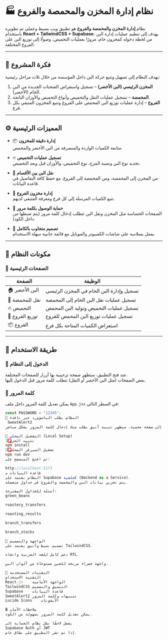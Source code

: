 # 🏭 نظام إدارة المخزن والمحمصة والفروع

نظام **إدارة المخزن والمحمصة والفروع** هو تطبيق ويب بسيط وعملي تم تطويره باستخدام **React + TailwindCSS + Supabase**، يهدف إلى تنظيم عمليات إدارة البن من لحظة دخوله كمخزون خام، مرورًا بعمليات التحميص، وصولًا إلى توزيع البن على الفروع المختلفة.

---

## 🎯 فكرة المشروع

يهدف النظام إلى تسهيل وتتبع حركة البن داخل المؤسسة من خلال ثلاث مراحل رئيسية:

1. **المخزن الرئيسي (البن الأخضر)** – تسجيل واستعراض الشحنات الجديدة من البن الخام (الأخضر).
2. **المحمصة** – تسجيل عمليات النقل والتحميص وأنواع التحميص والأوزان الناتجة.
3. **الفروع** – إدارة عمليات توزيع البن المحمص على الفروع وتتبع المخزون المتبقي بكل فرع.

---

## ⚙️ المميزات الرئيسية

- 📦 **إدارة دقيقة للمخزون**  
  متابعة الكميات الواردة والمنصرفة من البن الأخضر والمحمص.
- 🔥 **تسجيل عمليات التحميص**  
  تحديد نوع البن ونسبة المزج، نوع التحميص، والأوزان قبل وبعد التحميص.

- 🚛 **نقل البن بين الأقسام**  
  من المخزن إلى المحمصة، ومن المحمصة إلى الفروع، مع حفظ كافة التفاصيل في قاعدة البيانات.

- 🏪 **إدارة مخزون الفروع**  
  تتبع الكميات المرسلة إلى كل فرع ومعرفة المتبقي لديهم.

- 🔐 **حماية الوصول بكلمة مرور**  
  الصفحات الحساسة مثل المخزن ونقل البن تتطلب إدخال كلمة مرور (يتم ضبطها من داخل الكود).

- 📱 **تصميم متجاوب بالكامل**  
  يعمل بسلاسة على شاشات الكمبيوتر والموبايل مع قائمة جانبية سهلة الاستخدام.

---

## 🧩 مكونات النظام

### 🔹 الصفحات الرئيسية

| الصفحة          | الوظيفة                                   |
| --------------- | ----------------------------------------- |
| 🏠 البن الأخضر  | تسجيل وإدارة البن الخام في المخزن الرئيسي |
| 🚛 نقل للمحمصة  | تسجيل عمليات نقل البن الخام إلى المحمصة   |
| 🔥 التحميص      | تسجيل عمليات التحميص وتوليد البن المحمص   |
| 🏪 توزيع الفروع | تسجيل عمليات توزيع البن المحمص للفروع     |
| 📦 الفروع       | استعراض الكميات المتاحة بكل فرع           |

---

## 🧠 طريقة الاستخدام

### 🔹 الدخول إلى النظام

عند فتح التطبيق، ستظهر صفحة ترحيبية بها أزرار للصفحات المختلفة.  
بعض الصفحات (مثل البن الأخضر أو النقل) تتطلب كلمة مرور قبل الدخول إليها.

### 🔹 كلمة المرور

يمكن تعديل كلمة المرور داخل ملف
`App.jsx`
في السطر التالي:

```js
const PASSWORD = "12345";
🔹 النظام يطلب الباسوورد عبر نافذة
 SweetAlert2
عند محاولة الدخول إلى صفحة محمية، سيظهر تنبيه أنيق يطلب منك إدخال كلمة المرور بشكل مباشر.

🚀 التشغيل المحلي (Local Setup)
1️⃣ تثبيت الحزم
npm install
2️⃣ تشغيل السيرفر المحلي
npm run dev
ثم افتح المتصفح على:

http://localhost:5173
☁️ قاعدة البيانات
النظام يعتمد على Supabase كخلفية (Backend as a Service).
يتم تخزين بيانات البن والمحمصة والفروع في جداول منفصلة.

أمثلة للجداول المقترحة:
green_beans

roastery_transfers

roasting_results

branch_transfers

branch_stocks

💅 الواجهة والتصميم
تصميم بسيط وأنيق يعتمد على TailwindCSS.

دعم كامل للغة العربية واتجاه RTL.

واجهة خضراء مريحة للعين مستوحاة من ألوان البن.

🧰 التقنيات المستخدمة
التقنية	الاستخدام
React.js	الواجهة الأمامية
TailwindCSS	التنسيق والتصميم
Supabase	قاعدة البيانات
SweetAlert2	تنبيهات وكلمة المرور
Lucide Icons	الأيقونات

🔒 ملاحظات الأمان
يمكن تعديل كلمة المرور بسهولة من الكود.

يفضل لاحقًا نقل نظام الحماية إلى
Supabase Auth أو JWT
إذا تم نشر التطبيق على نطاق عام.

```
